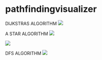 # pathfindingvisualizer

DIJKSTRAS ALGORITHM
![](Djiktras.gif)

A STAR ALGORITHM
![](A-Star.gif)

![](A-Star-2.gif)

DFS ALGORITHM
![](DFS.gif)
